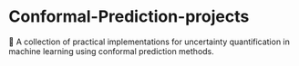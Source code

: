 # Conformal-Prediction-projects
🎯 A collection of practical implementations for uncertainty quantification in machine learning using conformal prediction methods.
